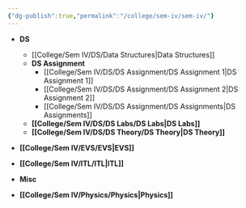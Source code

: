 ```yaml
---
{"dg-publish":true,"permalink":"/college/sem-iv/sem-iv/"}
---
```



- **DS**
	- [[College/Sem IV/DS/Data Structures\|Data Structures]]
	- **DS Assignment**
		- [[College/Sem IV/DS/DS Assignment/DS Assignment 1\|DS Assignment 1]]
		- [[College/Sem IV/DS/DS Assignment/DS Assignment 2\|DS Assignment 2]]
		- [[College/Sem IV/DS/DS Assignment/DS Assignments\|DS Assignments]]
	- **[[College/Sem IV/DS/DS Labs/DS Labs\|DS Labs]]**
	- **[[College/Sem IV/DS/DS Theory/DS Theory\|DS Theory]]**
- **[[College/Sem IV/EVS/EVS\|EVS]]**
- **[[College/Sem IV/ITL/ITL\|ITL]]**
- **Misc**

- **[[College/Sem IV/Physics/Physics\|Physics]]**


